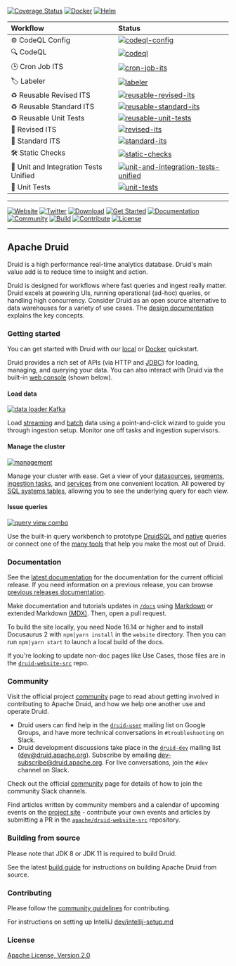 <!--
  ~ Licensed to the Apache Software Foundation (ASF) under one
  ~ or more contributor license agreements.  See the NOTICE file
  ~ distributed with this work for additional information
  ~ regarding copyright ownership.  The ASF licenses this file
  ~ to you under the Apache License, Version 2.0 (the
  ~ "License"); you may not use this file except in compliance
  ~ with the License.  You may obtain a copy of the License at
  ~
  ~   http://www.apache.org/licenses/LICENSE-2.0
  ~
  ~
  ~ Unless required by applicable law or agreed to in writing,
  ~ software distributed under the License is distributed on an
  ~ "AS IS" BASIS, WITHOUT WARRANTIES OR CONDITIONS OF ANY
  ~ KIND, either express or implied.  See the License for the
  ~ specific language governing permissions and limitations
  ~ under the License.
  -->

[![Coverage Status](https://img.shields.io/codecov/c/gh/apache/druid?logo=codecov)](https://codecov.io/gh/apache/druid)
[![Docker](https://img.shields.io/badge/container-docker-blue.svg?logo=docker)](https://hub.docker.com/r/apache/druid)
[![Helm](https://img.shields.io/badge/helm-druid-5F90AB?logo=helm)](https://github.com/asdf2014/druid-helm)
<!--- Following badges are disabled until they can be fixed: -->
<!--- [![Inspections Status](https://img.shields.io/teamcity/http/teamcity.jetbrains.com/s/OpenSourceProjects_Druid_Inspections.svg?label=TeamCity%20inspections)](https://teamcity.jetbrains.com/viewType.html?buildTypeId=OpenSourceProjects_Druid_Inspections) -->

| Workflow                             | Status                                                       |
| :----------------------------------- | :----------------------------------------------------------- |
| ⚙️ CodeQL Config                      | [![codeql-config](https://img.shields.io/github/actions/workflow/status/apache/druid/codeql-config.yml?branch=master&logo=github-actions&style=flat-square)](https://github.com/apache/druid/actions/workflows/codeql-config.yml) |
| 🔍 CodeQL                             | [![codeql](https://img.shields.io/github/actions/workflow/status/apache/druid/codeql.yml?branch=master&logo=github-actions&style=flat-square)](https://github.com/apache/druid/actions/workflows/codeql.yml) |
| 🕒 Cron Job ITS                       | [![cron-job-its](https://img.shields.io/github/actions/workflow/status/apache/druid/cron-job-its.yml?branch=master&logo=github-actions&style=flat-square)](https://github.com/apache/druid/actions/workflows/cron-job-its.yml) |
| 🏷️ Labeler                            | [![labeler](https://img.shields.io/github/actions/workflow/status/apache/druid/labeler.yml?branch=master&logo=github-actions&style=flat-square)](https://github.com/apache/druid/actions/workflows/labeler.yml) |
| ♻️ Reusable Revised ITS               | [![reusable-revised-its](https://img.shields.io/github/actions/workflow/status/apache/druid/reusable-revised-its.yml?branch=master&logo=github-actions&style=flat-square)](https://github.com/apache/druid/actions/workflows/reusable-revised-its.yml) |
| ♻️ Reusable Standard ITS              | [![reusable-standard-its](https://img.shields.io/github/actions/workflow/status/apache/druid/reusable-standard-its.yml?branch=master&logo=github-actions&style=flat-square)](https://github.com/apache/druid/actions/workflows/reusable-standard-its.yml) |
| ♻️ Reusable Unit Tests                | [![reusable-unit-tests](https://img.shields.io/github/actions/workflow/status/apache/druid/reusable-unit-tests.yml?branch=master&logo=github-actions&style=flat-square)](https://github.com/apache/druid/actions/workflows/reusable-unit-tests.yml) |
| 🔄 Revised ITS                        | [![revised-its](https://img.shields.io/github/actions/workflow/status/apache/druid/revised-its.yml?branch=master&logo=github-actions&style=flat-square)](https://github.com/apache/druid/actions/workflows/revised-its.yml) |
| 🔧 Standard ITS                       | [![standard-its](https://img.shields.io/github/actions/workflow/status/apache/druid/standard-its.yml?branch=master&logo=github-actions&style=flat-square)](https://github.com/apache/druid/actions/workflows/standard-its.yml) |
| 🛠️ Static Checks                      | [![static-checks](https://img.shields.io/github/actions/workflow/status/apache/druid/static-checks.yml?branch=master&logo=github-actions&style=flat-square)](https://github.com/apache/druid/actions/workflows/static-checks.yml) |
| 🧪 Unit and Integration Tests Unified | [![unit-and-integration-tests-unified](https://img.shields.io/github/actions/workflow/status/apache/druid/unit-and-integration-tests-unified.yml?branch=master&logo=github-actions&style=flat-square)](https://github.com/apache/druid/actions/workflows/unit-and-integration-tests-unified.yml) |
| 🔬 Unit Tests                         | [![unit-tests](https://img.shields.io/github/actions/workflow/status/apache/druid/unit-tests.yml?branch=master&logo=github-actions&style=flat-square)](https://github.com/apache/druid/actions/workflows/unit-tests.yml) |

---

[![Website](https://img.shields.io/badge/Website-druid.apache.org-blue?style=flat-square&logo=apache-druid)](https://druid.apache.org/)
[![Twitter](https://img.shields.io/badge/Twitter-%40druidio-blue?style=flat-square&logo=twitter)](https://twitter.com/druidio)
[![Download](https://img.shields.io/badge/Download-Downloads_Page-blue?style=flat-square&logo=data:image/svg+xml;base64,PHN2ZyB4bWxucz0iaHR0cDovL3d3dy53My5vcmcvMjAwMC9zdmciIHZpZXdCb3g9IjAgMCA0NDggNTEyIj4KICA8cGF0aCBkPSJNNDQxLjkgMTY3LjNsLTE5LjgtMTkuOGMtNC43LTQuNy0xMi4zLTQuNy0xNyAwbC0xODIuMSAxODAuNy0xODEuMS0xODAuN2MtNC43LTQuNy0xMi4zLTQuNy0xNyAwbC0xOS44IDE5LjhjLTQuNyA0LjctNC43IDEyLjMgMCAxN2wyMDkuNCAyMDkuNGM0LjcgNC43IDEyLjMgNC43IDE3IDBsMjA5LjQtMjA5LjRjNC43LTQuNyA0LjctMTIuMyAwLTE3eiIvPgo8L3N2Zz4K)](https://druid.apache.org/downloads.html)
[![Get Started](https://img.shields.io/badge/Get_Started-Getting_Started-blue?style=flat-square&logo=quicklook)](#getting-started)
[![Documentation](https://img.shields.io/badge/Documentation-Design_Docs-blue?style=flat-square&logo=read-the-docs)](https://druid.apache.org/docs/latest/design/)
[![Community](https://img.shields.io/badge/Community-Join_Us-blue?style=flat-square&logo=slack)](#community)
[![Build](https://img.shields.io/badge/Build-Building_From_Source-blue?style=flat-square&logo=github-actions)](#building-from-source)
[![Contribute](https://img.shields.io/badge/Contribute-How_to_Contribute-blue?style=flat-square&logo=github)](#contributing)
[![License](https://img.shields.io/badge/License-Apache_2.0-blue?style=flat-square&logo=apache)](#license)

---

## Apache Druid

Druid is a high performance real-time analytics database. Druid's main value add is to reduce time to insight and action.

Druid is designed for workflows where fast queries and ingest really matter. Druid excels at powering UIs, running operational (ad-hoc) queries, or handling high concurrency. Consider Druid as an open source alternative to data warehouses for a variety of use cases. The [design documentation](https://druid.apache.org/docs/latest/design/architecture.html) explains the key concepts.

### Getting started

You can get started with Druid with our [local](https://druid.apache.org/docs/latest/tutorials/quickstart.html) or [Docker](http://druid.apache.org/docs/latest/tutorials/docker.html) quickstart.

Druid provides a rich set of APIs (via HTTP and [JDBC](https://druid.apache.org/docs/latest/querying/sql.html#jdbc)) for loading, managing, and querying your data.
You can also interact with Druid via the built-in [web console](https://druid.apache.org/docs/latest/operations/web-console.html) (shown below).

#### Load data

[![data loader Kafka](https://user-images.githubusercontent.com/177816/65819337-054eac80-e1d0-11e9-8842-97b92d8c6159.gif)](https://druid.apache.org/docs/latest/ingestion/index.html)

Load [streaming](https://druid.apache.org/docs/latest/ingestion/index.html#streaming) and [batch](https://druid.apache.org/docs/latest/ingestion/index.html#batch) data using a point-and-click wizard to guide you through ingestion setup. Monitor one off tasks and ingestion supervisors.

#### Manage the cluster

[![management](https://user-images.githubusercontent.com/177816/65819338-08499d00-e1d0-11e9-80fe-faee9e9468cb.gif)](https://druid.apache.org/docs/latest/ingestion/data-management.html)

Manage your cluster with ease. Get a view of your [datasources](https://druid.apache.org/docs/latest/design/architecture.html), [segments](https://druid.apache.org/docs/latest/design/segments.html), [ingestion tasks](https://druid.apache.org/docs/latest/ingestion/tasks.html), and [services](https://druid.apache.org/docs/latest/design/processes.html) from one convenient location. All powered by [SQL systems tables](https://druid.apache.org/docs/latest/querying/sql.html#metadata-tables), allowing you to see the underlying query for each view.

#### Issue queries

[![query view combo](https://user-images.githubusercontent.com/177816/65819341-0c75ba80-e1d0-11e9-9730-0f2d084defcc.gif)](https://druid.apache.org/docs/latest/querying/sql.html)

Use the built-in query workbench to prototype [DruidSQL](https://druid.apache.org/docs/latest/querying/sql.html) and [native](https://druid.apache.org/docs/latest/querying/querying.html) queries or connect one of the [many tools](https://druid.apache.org/libraries.html) that help you make the most out of Druid.

### Documentation

See the [latest documentation](https://druid.apache.org/docs/latest/) for the documentation for the current official release. If you need information on a previous release, you can browse [previous releases documentation](https://druid.apache.org/docs/).

Make documentation and tutorials updates in [`/docs`](https://github.com/apache/druid/tree/master/docs) using [Markdown](https://www.markdownguide.org/) or extended Markdown [(MDX)](https://mdxjs.com/). Then, open a pull request.

To build the site locally, you need Node 16.14 or higher and to install Docusaurus 2 with `npm|yarn install`  in the `website` directory. Then you can run `npm|yarn start` to launch a local build of the docs.

If you're looking to update non-doc pages like Use Cases, those files are in the [`druid-website-src`](https://github.com/apache/druid-website-src/tree/master) repo.

### Community

Visit the official project [community](https://druid.apache.org/community/) page to read about getting involved in contributing to Apache Druid, and how we help one another use and operate Druid.

* Druid users can find help in the [`druid-user`](https://groups.google.com/forum/#!forum/druid-user) mailing list on Google Groups, and have more technical conversations in `#troubleshooting` on Slack.
* Druid development discussions take place in the [`druid-dev`](https://lists.apache.org/list.html?dev@druid.apache.org) mailing list ([dev@druid.apache.org](https://lists.apache.org/list.html?dev@druid.apache.org)).  Subscribe by emailing [dev-subscribe@druid.apache.org](mailto:dev-subscribe@druid.apache.org).  For live conversations, join the `#dev` channel on Slack.

Check out the official [community](https://druid.apache.org/community/) page for details of how to join the community Slack channels.

Find articles written by community members and a calendar of upcoming events on the [project site](https://druid.apache.org/) - contribute your own events and articles by submitting a PR in the [`apache/druid-website-src`](https://github.com/apache/druid-website-src/tree/master/_data) repository.

### Building from source

Please note that JDK 8 or JDK 11 is required to build Druid.

See the latest [build guide](https://druid.apache.org/docs/latest/development/build.html) for instructions on building Apache Druid from source.

### Contributing

Please follow the [community guidelines](https://druid.apache.org/community/) for contributing.

For instructions on setting up IntelliJ [dev/intellij-setup.md](dev/intellij-setup.md)

### License

[Apache License, Version 2.0](http://www.apache.org/licenses/LICENSE-2.0)
